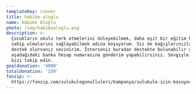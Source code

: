 ```yaml
---
templateKey: runner
title: habibe-aloglu
name: Habibe Aloğlu
photo: /img/habibealoglu.png
description: >-
  Çocukların okulu terk etmelerini önleyebilmek, daha eşit bir eğitim hayatına
  sahip olmalarını sağlayabilmek adına koşuyorum. Siz de bağışlarınızla, bana
  destek olursanız sevinirim. İsterseniz buradan destekte bulunabilir ya da
  aşadağıdaki banka hesap numarasına gönderim yapabilirsiniz. Sevgiyle kalın,
  bizi takip edin. 
goaldonation: '4000'
totaldonation: '250'
fonzip: >-
  https://fonzip.com/sulukulegonulluleri/kampanya/sulukule-icin-kosuyorum--okulu-terki-onluyorum--28
---
```


